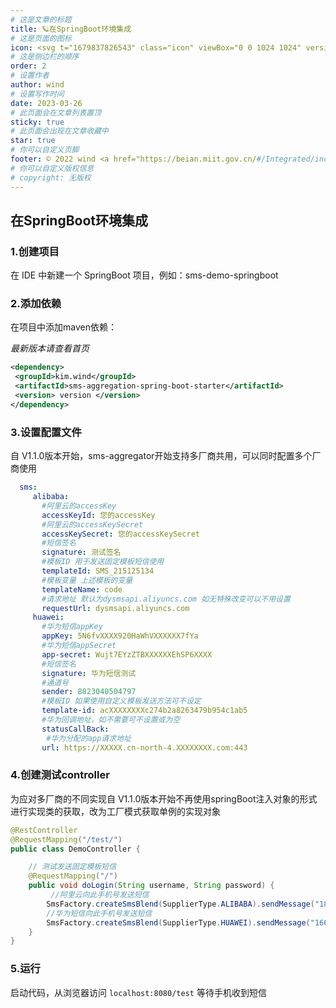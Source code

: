 ```yaml
---
# 这是文章的标题
title: 🪐在SpringBoot环境集成
# 这是页面的图标
icon: <svg t="1679837826543" class="icon" viewBox="0 0 1024 1024" version="1.1" xmlns="http://www.w3.org/2000/svg" p-id="1201" width="200" height="200"><path d="M763.136 958.72H262.656c-50.944 0-92.16-41.216-92.16-92.16V518.144H107.776c-25.6 0-48.128-15.36-57.6-39.168s-3.584-50.432 14.848-68.096c0.256-0.256 0.512-0.512 0.768-0.512l344.064-307.2c56.576-53.248 145.408-53.76 202.496-1.28l346.624 307.2 0.512 0.512c18.944 17.408 25.088 44.288 15.616 68.352-9.472 24.064-32 39.424-57.856 39.424h-61.696v348.928c-0.256 50.944-41.472 92.416-92.416 92.416zM107.52 456.704h93.696c16.896 0 30.72 13.824 30.72 30.72v379.136c0 16.896 13.824 30.72 30.72 30.72h500.48c16.896 0 30.72-13.824 30.72-30.72V486.656c0-16.896 13.824-30.72 30.72-30.72H917.504s0.256-0.512 0.256-0.768l-0.256-0.256-346.368-307.2-0.512-0.512c-33.536-30.976-86.016-30.72-119.04 0.768-0.256 0.256-0.512 0.512-0.768 0.512L107.264 455.68c0 0.256-0.256 0.256-0.256 0.256s0.256 0.512 0.512 0.768c-0.256 0 0 0 0 0z m0 0z" fill="#040000" p-id="1202"></path><path d="M644.608 897.024h-61.44v-218.112c0-16.64-13.824-29.952-30.72-29.952H471.04c-16.896 0-30.72 13.568-30.72 29.952v218.112h-61.44v-218.112c0-50.432 41.216-91.392 92.16-91.392h81.408c50.944 0 92.16 40.96 92.16 91.392v218.112z" fill="#D63123" p-id="1203"></path></svg>
# 这是侧边栏的顺序
order: 2
# 设置作者
author: wind
# 设置写作时间
date: 2023-03-26
# 此页面会在文章列表置顶
sticky: true
# 此页面会出现在文章收藏中
star: true
# 你可以自定义页脚
footer: © 2022 wind <a href="https://beian.miit.gov.cn/#/Integrated/index" target="_blank">冀ICP备2021004949号-3</a>
# 你可以自定义版权信息
# copyright: 无版权
---
```


<!-- more -->

## 在SpringBoot环境集成
### 1.创建项目
在 IDE 中新建一个 SpringBoot 项目，例如：sms-demo-springboot

### 2.添加依赖
在项目中添加maven依赖：

 _最新版本请查看首页_

   ```xml
   <dependency>
    <groupId>kim.wind</groupId>
    <artifactId>sms-aggregation-spring-boot-starter</artifactId>
    <version> version </version>
   </dependency>
   ```
### 3.设置配置文件
自 V1.1.0版本开始，sms-aggregator开始支持多厂商共用，可以同时配置多个厂商使用
  ```yaml
    sms:
       alibaba:
         #阿里云的accessKey
         accessKeyId: 您的accessKey
         #阿里云的accessKeySecret
         accessKeySecret: 您的accessKeySecret
         #短信签名
         signature: 测试签名
         #模板ID 用于发送固定模板短信使用
         templateId: SMS_215125134
         #模板变量 上述模板的变量
         templateName: code
         #请求地址 默认为dysmsapi.aliyuncs.com 如无特殊改变可以不用设置
         requestUrl: dysmsapi.aliyuncs.com
       huawei:
         #华为短信appKey
         appKey: 5N6fvXXXX920HaWhVXXXXXX7fYa
         #华为短信appSecret
         app-secret: Wujt7EYzZTBXXXXXXEhSP6XXXX
         #短信签名
         signature: 华为短信测试
         #通道号
         sender: 8823040504797
         #模板ID 如果使用自定义模板发送方法可不设定
         template-id: acXXXXXXXXc274b2a8263479b954c1ab5
         #华为回调地址，如不需要可不设置或为空
         statusCallBack:
          #华为分配的app请求地址
         url: https://XXXXX.cn-north-4.XXXXXXXX.com:443
   ```
### 4.创建测试controller
为应对多厂商的不同实现自 V1.1.0版本开始不再使用springBoot注入对象的形式进行实现类的获取，改为工厂模式获取单例的实现对象
```java
@RestController
@RequestMapping("/test/")
public class DemoController {

    // 测试发送固定模板短信
    @RequestMapping("/")
    public void doLogin(String username, String password) {
         //阿里云向此手机号发送短信
        SmsFactory.createSmsBlend(SupplierType.ALIBABA).sendMessage("18888888888","123456");
        //华为短信向此手机号发送短信
        SmsFactory.createSmsBlend(SupplierType.HUAWEI).sendMessage("16666666666","000000");
    }
}
```

### 5.运行
启动代码，从浏览器访问 `localhost:8080/test`
等待手机收到短信
